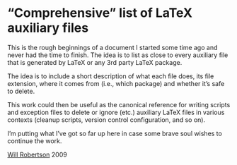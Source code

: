 “Comprehensive” list of LaTeX auxiliary files
=============================================

This is the rough beginnings of a document I started 
some time ago and never had the time to finish. The
idea is to list as close to every auxiliary file that
is generated by LaTeX or any 3rd party LaTeX package.

The idea is to include a short description of what 
each file does, its file extension, where it comes 
from (i.e., which package) and whether it’s safe to 
delete.

This work could then be useful as the canonical
reference for writing scripts and exception files
to delete or ignore (etc.) auxiliary LaTeX files
in various contexts (cleanup scripts, version
control configuration, and so on).

I’m putting what I’ve got so far up here in case
some brave soul wishes to continue the work.

[Will Robertson](http://github.com/wspr)
2009